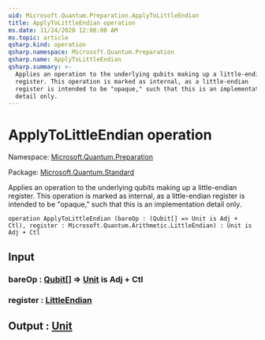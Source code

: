 ```yaml
---
uid: Microsoft.Quantum.Preparation.ApplyToLittleEndian
title: ApplyToLittleEndian operation
ms.date: 11/24/2020 12:00:00 AM
ms.topic: article
qsharp.kind: operation
qsharp.namespace: Microsoft.Quantum.Preparation
qsharp.name: ApplyToLittleEndian
qsharp.summary: >-
  Applies an operation to the underlying qubits making up a little-endian
  register. This operation is marked as internal, as a little-endian
  register is intended to be "opaque," such that this is an implementation
  detail only.
---
```


# ApplyToLittleEndian operation

Namespace: [Microsoft.Quantum.Preparation](xref:Microsoft.Quantum.Preparation)

Package: [Microsoft.Quantum.Standard](https://nuget.org/packages/Microsoft.Quantum.Standard)


Applies an operation to the underlying qubits making up a little-endianregister. This operation is marked as internal, as a little-endianregister is intended to be "opaque," such that this is an implementationdetail only.

```qsharp
operation ApplyToLittleEndian (bareOp : (Qubit[] => Unit is Adj + Ctl), register : Microsoft.Quantum.Arithmetic.LittleEndian) : Unit is Adj + Ctl
```


## Input

### bareOp : [Qubit](xref:microsoft.quantum.lang-ref.qubit)[] => [Unit](xref:microsoft.quantum.lang-ref.unit)  is Adj + Ctl




### register : [LittleEndian](xref:Microsoft.Quantum.Arithmetic.LittleEndian)





## Output : [Unit](xref:microsoft.quantum.lang-ref.unit)

